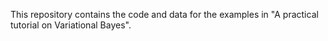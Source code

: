 This repository contains the code and data for the examples in "A practical tutorial on Variational Bayes".

